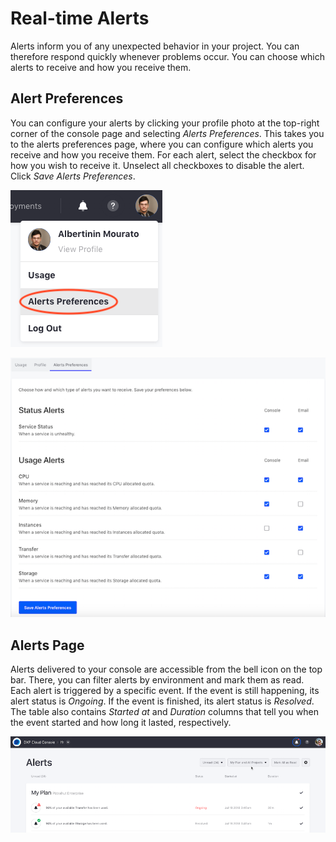 # Real-time Alerts [](id=real-time-alerts)

Alerts inform you of any unexpected behavior in your project. You can therefore 
respond quickly whenever problems occur. You can choose which alerts to receive 
and how you receive them. 

## Alert Preferences [](id=alert-preferences)

You can configure your alerts by clicking your profile photo at the top-right 
corner of the console page and selecting *Alerts Preferences*. This takes you to 
the alerts preferences page, where you can configure which alerts you receive 
and how you receive them. For each alert, select the checkbox for how you wish 
to receive it. Unselect all checkboxes to disable the alert. Click 
*Save Alerts Preferences*. 

![Figure 1: Access your alert preferences via your user menu.](../../images/alerts-prefs-menu.png)

![Figure 2: Select your alert preferences.](../../images/alerts-prefs-page.png)

## Alerts Page [](id=alerts-page)

Alerts delivered to your console are accessible from the bell icon on the top 
bar. There, you can filter alerts by environment and mark them as read. Each 
alert is triggered by a specific event. If the event is still happening, its 
alert status is *Ongoing*. If the event is finished, its alert status is 
*Resolved*. The table also contains *Started at* and *Duration* columns that 
tell you when the event started and how long it lasted, respectively. 

![Figure 3: Each alert appears in a table. Use the selector menus to filter the alerts and mark them as read.](../../images/alerts-page.png)
